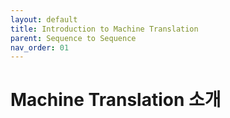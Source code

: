 ```yaml
---
layout: default
title: Introduction to Machine Translation
parent: Sequence to Sequence
nav_order: 01
---
```


# Machine Translation 소개

